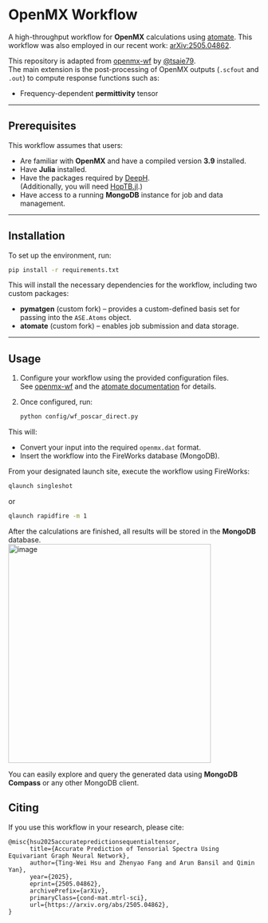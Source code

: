 # OpenMX Workflow

A high-throughput workflow for **OpenMX** calculations using [atomate](https://github.com/hackingmaterials/atomate). 
This workflow was also employed in our recent work: [arXiv:2505.04862](https://arxiv.org/abs/2505.04862).

This repository is adapted from [openmx-wf](https://github.com/tsaie79/openmx-wf) by [@tsaie79](https://github.com/tsaie79).  
The main extension is the post-processing of OpenMX outputs (`.scfout` and `.out`) to compute response functions such as:

- Frequency-dependent **permittivity** tensor

---

## Prerequisites

This workflow assumes that users:

- Are familiar with **OpenMX** and have a compiled version **3.9** installed.
- Have **Julia** installed.
- Have the packages required by [DeepH](https://github.com/mzjb/DeepH-pack).  
  (Additionally, you will need [HopTB.jl](https://github.com/HopTB/HopTB.jl).)
- Have access to a running **MongoDB** instance for job and data management.

---

## Installation

To set up the environment, run:

```bash
pip install -r requirements.txt
```
This will install the necessary dependencies for the workflow, including two custom packages:

- **pymatgen** (custom fork) – provides a custom-defined basis set for passing into the `ASE.Atoms` object.  
- **atomate** (custom fork) – enables job submission and data storage.

---

## Usage

1. Configure your workflow using the provided configuration files.  
   See [openmx-wf](https://github.com/tsaie79/openmx-wf) and the [atomate documentation](https://atomate.org/) for details.

2. Once configured, run:

   ```bash
   python config/wf_poscar_direct.py
   ```
This will:

- Convert your input into the required `openmx.dat` format.  
- Insert the workflow into the FireWorks database (MongoDB).

From your designated launch site, execute the workflow using FireWorks:

```bash
qlaunch singleshot
```
or
```bash
qlaunch rapidfire -m 1
```
After the calculations are finished, all results will be stored in the **MongoDB** database.  
<img width="406" height="438" alt="image" src="https://github.com/user-attachments/assets/e4685a58-f76c-4cc9-98db-9d824587a706" />

You can easily explore and query the generated data using **MongoDB Compass** or any other MongoDB client.

## Citing

If you use this workflow in your research, please cite:

```
@misc{hsu2025accuratepredictionsequentialtensor,
      title={Accurate Prediction of Tensorial Spectra Using Equivariant Graph Neural Network}, 
      author={Ting-Wei Hsu and Zhenyao Fang and Arun Bansil and Qimin Yan},
      year={2025},
      eprint={2505.04862},
      archivePrefix={arXiv},
      primaryClass={cond-mat.mtrl-sci},
      url={https://arxiv.org/abs/2505.04862}, 
}
```

